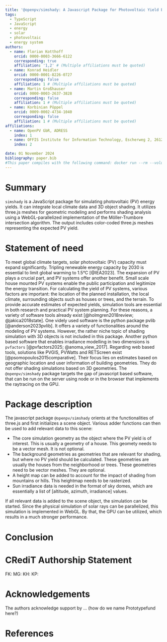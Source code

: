 ```yaml
---
title: '@openpv/simshady: A Javascript Package for Photovoltaic Yield Estimation Based on 3D Meshes'
tags:
  - TypeScript
  - JavaScript
  - energy
  - solar
  - photovoltaic
  - energy system
authors:
  - name: Florian Kotthoff
    orcid: 0000-0003-3666-6122
    corresponding: true
    affiliation: '1,2' # (Multiple affiliations must be quoted)
  - name: Konrad Heidler
    orcid: 0000-0001-8226-0727
    corresponding: false
    affiliation: 1 # (Multiple affiliations must be quoted)
  - name: Martin Großhauser
    orcid: 0000-0003-2637-3828
    corresponding: false
    affiliation: 1 # (Multiple affiliations must be quoted)
  - name: Korbinian Pöppel
    orcid: 0009-0002-4734-1040
    corresponding: false
    affiliation: 1 # (Multiple affiliations must be quoted)
affiliations:
  - name: OpenPV GbR, ADRESS
    index: 1
  - name: OFFIS Institute for Information Technology, Escherweg 2, 26121 Oldenburg, Germany
    index: 2

date: 01 November 2024
bibliography: paper.bib
#This paper compiles with the following command: docker run --rm --volume .:/data --user $(id -u):$(id -g) --env JOURNAL=joss openjournals/inara
---
```


# Summary

`simshady` is a JavaScript package for simulating photovoltaic (PV) energy yields. It can integrate local climate data and 3D object shading. It utilizes three.js meshes for geometric modeling and performs shading analysis using a WebGL-parallelized implementation of the Möller-Trumbore intersection algorithm. The output includes color-coded three.js meshes representing the expected PV yield.

# Statement of need

To meet global climate targets, solar photovoltaic (PV) capacity must expand significantly. Tripling renewable energy capacity by 2030 is essential to limit global warming to 1.5°C [@IEA2023]. The expansion of PV plays a crucial part, and PV systems offer another benefit. Small scale house mounted PV systems enable the public participation and legitimize the energy transition.
For calculating the yield of PV systems, various factors are important: the location of the planned installation, the local climate, surrounding objects such as houses or trees, and the terrain. To provide accurate estimates of expected yields, simulation tools are essential in both research and practical PV system planning.
For these reasons, a variety of software tools already exist [@holmgren2018review; @jakica2018state]. One videly used software is the python package pvlib [@anderson2023pvlib]. It offers a variety of functionalities around the modeling of PV systems. However, the rather niche topic of shading simulation with 3D objects is not included in this package. Another python based software that enables irradiance modelling in two dimensions is `pvfactors` [@pvfactors2025; @anoma_view_2017].
Regarding web based tools, solutions like PVGIS, PVWatts and RETScreen exist [@psomopoulos2015comparative]. Their focus lies on estimates based on geographic location and user information of building geometries. They do not offer shading simulations based on 3D geometries.
The `@openpv/simshady` package targets the gap of javascript based software, that can be run on the server using node or in the browser that implements the raytracing on the GPU.

# Package description

The javascript package `@openpv/simshady` orients at the functionalities of three.js and first initializes a scene object. Various adder functions can then be used to add relevant data to this scene:

- The core simulation geometry as the object where the PV yield is of interest. This is usually a geometry of a house. This geomety needs to be a vector mesh. It is not optional.
- The background geometries as geometries that are relevant for shading, but where no PV yield should be calculated. These geometries are usually the houses from the neighborhood or trees. These geometries need to be vector meshes. They are optional.
- A height map can be added to account for the impact of shading from mountains or hills. This heightmap needs to be rasterized.
- Sun irradiance data is needed in the format of sky domes, which are essentially a list of [altitude, azimuth, irradiance] values.

If all relevant data is added to the scene object, the simulation can be started. Since the physical simulation of solar rays can be parallelized, this simulation is implemented in WebGL. By that, the GPU can be utilized, which results in a much stronger performance.

# Conclusion

# CRediT Authorship Statement

FK:
MG:
KH:
KP:

# Acknowledgements

The authors acknowledge support by ... (how do we name Prototypefund here?)

# References
